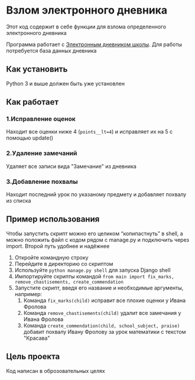 # Взлом электронного дневника

Этот код содержит в себе функции для взлома определенного электронного дневника

Программа работает с [Электронным дневником школы](https://github.com/devmanorg/e-diary/tree/master). Для работы потребуется база данных дневника

## Как установить

Python 3 и выше должен быть уже установлен  

## Как работает

### 1.Исправление оценок

Находит все оценки ниже 4 (```points__lt=4```) и исправляет их на 5 с помощью update()

### 2.Удаление замечаний

Удаляет все записи вида "Замечание" из дневника

### 3.Добавление похвалы

Находит последний урок по указаному предмету и добавляет похвалу из списка

## Пример использования 

Чтобы запустить скрипт можно его целиком “копипастнуть” в shell, а можно положить файл с кодом рядом с manage.py и подключить через import. Второй путь удобнее и надёжнее

1. Откройте командную строку
2. Перейдите в директорию со скриптом
3. Используйте ```python manage.py shell``` для запуска Django shell
4. Импортируйте скрипты командой ```from main import fix_marks, remove_chastisements, create_commendation```
5. Запустите скрипт, введя его название и необходимые аргументы, например:
    1. Команда ```fix_marks(child)``` исправит все плохие оценки у Ивана Фролова
    2. Команда ```remove_chastisements(child)``` удалит все замечания у Ивана Фролова
    3. Команда ```create_commendation(child, school_subject, praise)``` добавит похвалу Ивану Фролову за урок математики с текстом "Красава"

## Цель проекта

Код написан в оброзовательных целях